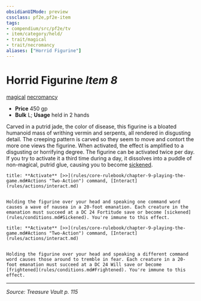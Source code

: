 ```yaml
---
obsidianUIMode: preview
cssclass: pf2e,pf2e-item
tags:
- compendium/src/pf2e/tv
- item/category/held/
- trait/magical
- trait/necromancy
aliases: ["Horrid Figurine"]
---
```

# Horrid Figurine *Item 8*  
[magical](magical.md "Magical Item Trait")  [necromancy](necromancy.md "Necromancy School Trait")  

- **Price** 450 gp
- **Bulk** L; **Usage** held in 2 hands

Carved in a putrid jade, the color of disease, this figurine is a bloated humanoid mass of writhing vermin and serpents, all rendered in disgusting detail. The creeping pattern is carved so they seem to move and contort the more one views the figurine. When activated, the effect is amplified to a disgusting or horrifying degree. The figurine can be activated twice per day. If you try to activate it a third time during a day, it dissolves into a puddle of non-magical, putrid glue, causing you to become [sickened](conditions.md#Sickened).

```ad-embed-ability
title: **Activate** [>>](rules/core-rulebook/chapter-9-playing-the-game.md#Actions "Two-Action") command, [Interact](rules/actions/interact.md)


Holding the figurine over your head and speaking one command word causes a wave of nausea in a 20-foot emanation. Each creature in the emanation must succeed at a DC 24 Fortitude save or become [sickened](rules/conditions.md#Sickened). You're immune to this effect.
```

```ad-embed-ability
title: **Activate** [>>](rules/core-rulebook/chapter-9-playing-the-game.md#Actions "Two-Action") command, [Interact](rules/actions/interact.md)


Holding the figurine over your head and speaking a different command word causes those around to tremble in fear. Each creature in a 20-foot emanation must succeed at a DC 24 Will save or become [frightened](rules/conditions.md#Frightened). You're immune to this effect.
```


---
*Source: Treasure Vault p. 115*